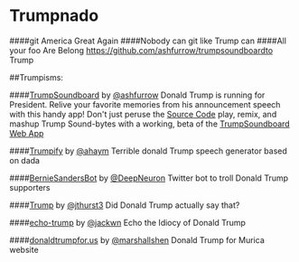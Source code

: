 # Trumpnado
####git America Great Again
####Nobody can git like Trump can
####All your foo Are Belong https://github.com/ashfurrow/trumpsoundboardto Trump

##Trumpisms:

####[TrumpSoundboard](https://github.com/ashfurrow/trumpsoundboard) by [@ashfurrow](https://github.com/ashfurrow/)
Donald Trump is running for President. Relive your favorite memories from his announcement speech with this handy app! Don't just peruse the [Source Code](https://github.com/ashfurrow/trumpsoundboard) play, remix, and mashup Trump Sound-bytes with a working, beta of the [TrumpSoundboard Web App](http://trumpsoundboard.ashfurrow.com/)

####[Trumpify](https://github.com/ahaym/trumpify) by [@ahaym](https://github.com/ahaym/) 
Terrible donald Trump speech generator based on dada

####[BernieSandersBot](https://github.com/DeepNeuron/BernieSandersBot) by [@DeepNeuron](https://github.com/DeepNeuron/) 
Twitter bot to troll Donald Trump supporters

####[Trump](https://github.com/jthurst3/trump) by [@jthurst3](https://github.com/jthurst3/) 
Did Donald Trump actually say that?

####[echo-trump](https://github.com/jackwm/echo-trump) by [@jackwn](https://github.com/jackwm/)
Echo the Idiocy of Donald Trump

####[donaldtrumpfor.us](https://github.com/marshallshen/donaldtrumpfor.us) by [@marshallshen](https://github.com/marshallshen/) 
 Donald Trump for Murica website

